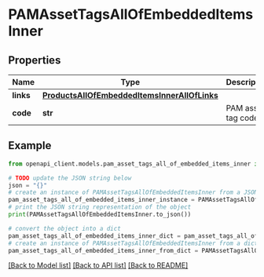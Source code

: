 # PAMAssetTagsAllOfEmbeddedItemsInner


## Properties

Name | Type | Description | Notes
------------ | ------------- | ------------- | -------------
**links** | [**ProductsAllOfEmbeddedItemsInnerAllOfLinks**](ProductsAllOfEmbeddedItemsInnerAllOfLinks.md) |  | [optional] 
**code** | **str** | PAM asset tag code | 

## Example

```python
from openapi_client.models.pam_asset_tags_all_of_embedded_items_inner import PAMAssetTagsAllOfEmbeddedItemsInner

# TODO update the JSON string below
json = "{}"
# create an instance of PAMAssetTagsAllOfEmbeddedItemsInner from a JSON string
pam_asset_tags_all_of_embedded_items_inner_instance = PAMAssetTagsAllOfEmbeddedItemsInner.from_json(json)
# print the JSON string representation of the object
print(PAMAssetTagsAllOfEmbeddedItemsInner.to_json())

# convert the object into a dict
pam_asset_tags_all_of_embedded_items_inner_dict = pam_asset_tags_all_of_embedded_items_inner_instance.to_dict()
# create an instance of PAMAssetTagsAllOfEmbeddedItemsInner from a dict
pam_asset_tags_all_of_embedded_items_inner_from_dict = PAMAssetTagsAllOfEmbeddedItemsInner.from_dict(pam_asset_tags_all_of_embedded_items_inner_dict)
```
[[Back to Model list]](../README.md#documentation-for-models) [[Back to API list]](../README.md#documentation-for-api-endpoints) [[Back to README]](../README.md)


